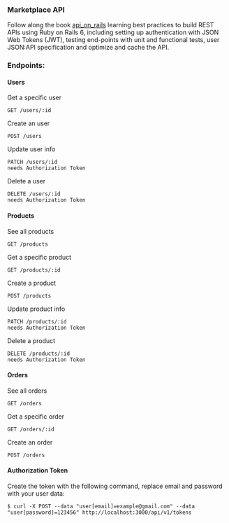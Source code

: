 ### Marketplace API

Follow along the book [api_on_rails](https://github.com/madeindjs/api_on_rails) learning best practices to build REST APIs using Ruby on Rails 6, including setting up authentication with JSON Web Tokens (JWT), testing end-points with unit and functional tests, user JSON:API specification and optimize and cache the API.

### Endpoints:

#### Users
Get a specific user
````
GET /users/:id
````
Create an user
````
POST /users
````
Update user info
````
PATCH /users/:id
needs Authorization Token
````
Delete a user
````
DELETE /users/:id
needs Authorization Token
````

#### Products
See all products
````
GET /products
````
Get a specific product
````
GET /products/:id
````
Create a product
````
POST /products
````
Update product info
````
PATCH /products/:id
needs Authorization Token
````
Delete a product
````
DELETE /products/:id
needs Authorization Token
````

#### Orders
See all orders
````
GET /orders
````
Get a specific order
````
GET /orders/:id
````
Create an order
````
POST /orders
````

#### Authorization Token
Create the token with the following command, replace email and password with your user data:
````
$ curl -X POST --data "user[email]=example@gmail.com" --data "user[password]=123456" http://localhost:3000/api/v1/tokens
````
